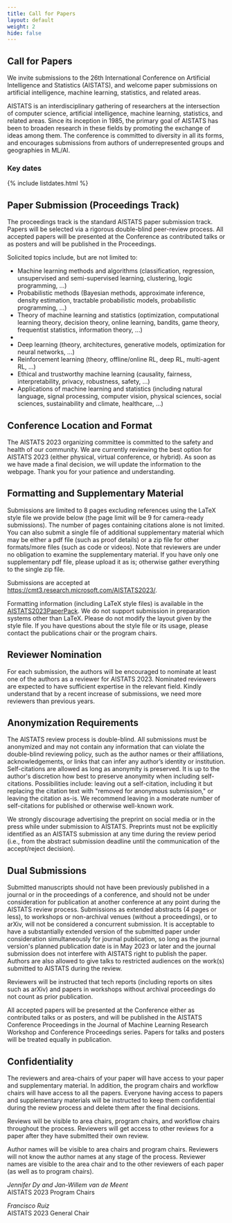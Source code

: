 ```yaml
---
title: Call for Papers
layout: default
weight: 2
hide: false
---
```


## Call for Papers

We invite submissions to the 26th International Conference on Artificial Intelligence and Statistics (AISTATS), and welcome paper submissions on artificial intelligence, machine learning, statistics, and related areas.

AISTATS is an interdisciplinary gathering of researchers at the intersection of computer science, artificial intelligence, machine learning, statistics, and related areas. Since its inception in 1985, the primary goal of AISTATS has been to broaden research in these fields by promoting the exchange of ideas among them. The conference is committed to diversity in all its forms, and encourages submissions from authors of underrepresented groups and geographies in ML/AI.

### Key dates

{% include listdates.html %}


## Paper Submission (Proceedings Track)

The proceedings track is the standard AISTATS paper submission track. Papers will be selected via a rigorous double-blind peer-review process. All accepted papers will be presented at the Conference as contributed talks or as posters and will be published in the Proceedings.

Solicited topics include, but are not limited to:

* Machine learning methods and algorithms (classification, regression, unsupervised and semi-supervised learning, clustering, logic programming, ...) 
* Probabilistic methods (Bayesian methods, approximate inference, density estimation, tractable probabilistic models, probabilistic programming, ...)
* Theory of machine learning and statistics (optimization, computational learning theory, decision theory, online learning, bandits, game theory, frequentist statistics, information theory, ...) 
* 
* Deep learning (theory, architectures, generative models, optimization for neural networks, ...)
* Reinforcement learning (theory, offline/online RL, deep RL, multi-agent RL, ...)
* Ethical and trustworthy machine learning (causality, fairness, interpretability, privacy, robustness, safety, ...) 
* Applications of machine learning and statistics (including natural language, signal processing, computer vision, physical sciences, social sciences, sustainability and climate, healthcare, ...)


## Conference Location and Format

The AISTATS 2023 organizing committee is committed to the safety and health of our community.  We are currently reviewing the best option for AISTATS 2023 (either physical, virtual conference, or hybrid). As soon as we have made a final decision, we will update the information to the webpage. Thank you for your patience and understanding.


## Formatting and Supplementary Material

Submissions are limited to 8 pages excluding references using the LaTeX style file we provide below (the page limit will be 9 for camera-ready submissions). The number of pages containing citations alone is not limited. You can also submit a single file of additional supplementary material which may be either a pdf file (such as proof details) or a zip file for other formats/more files (such as code or videos). Note that reviewers are under no obligation to examine the supplementary material. If you have only one supplementary pdf file, please upload it as is; otherwise gather everything to the single zip file.

Submissions are accepted at <https://cmt3.research.microsoft.com/AISTATS2023/>.

Formatting information (including LaTeX style files) is available in the [AISTATS2023PaperPack](https://aistats.org/aistats2023/AISTATS2023PaperPack.zip). We do not support submission in preparation systems other than LaTeX. Please do not modify the layout given by the style file. If you have questions about the style file or its usage, please contact the publications chair or the program chairs.


## Reviewer Nomination

For each submission, the authors will be encouraged to nominate at least one of the authors as a reviewer for AISTATS 2023. Nominated reviewers are expected to have sufficient expertise in the relevant field. Kindly understand that by a recent increase of submissions, we need more reviewers than previous years.


## Anonymization Requirements

The AISTATS review process is double-blind. All submissions must be anonymized and may not contain any information that can violate the double-blind reviewing policy, such as the author names or their affiliations, acknowledgements, or links that can infer any author’s identity or institution. Self-citations are allowed as long as anonymity is preserved. It is up to the author's discretion how best to preserve anonymity when including self-citations. Possibilities include: leaving out a self-citation, including it but replacing the citation text with "removed for anonymous submission," or leaving the citation as-is. We recommend leaving in a moderate number of self-citations for published or otherwise well-known work.

We strongly discourage advertising the preprint on social media or in the press while under submission to AISTATS. Preprints must not be explicitly identified as an AISTATS submission at any time during the review period (i.e., from the abstract submission deadline until the communication of the accept/reject decision).


## Dual Submissions

Submitted manuscripts should not have been previously published in a journal or in the proceedings of a conference, and should not be under consideration for publication at another conference at any point during the AISTATS review process. Submissions as extended abstracts (4 pages or less), to workshops or non-archival venues (without a proceedings), or to arXiv, will not be considered a concurrent submission. It is acceptable to have a substantially extended version of the submitted paper under consideration simultaneously for journal publication, so long as the journal version's planned publication date is in May 2023 or later and the journal submission does not interfere with AISTATS right to publish the paper. Authors are also allowed to give talks to restricted audiences on the work(s) submitted to AISTATS during the review.

Reviewers will be instructed that tech reports (including reports on sites such as arXiv) and papers in workshops without archival proceedings do not count as prior publication.

All accepted papers will be presented at the Conference either as contributed talks or as posters, and will be published in the AISTATS Conference Proceedings in the Journal of Machine Learning Research Workshop and Conference Proceedings series. Papers for talks and posters will be treated equally in publication.


## Confidentiality

The reviewers and area-chairs of your paper will have access to your paper and supplementary material. In addition, the program chairs and workflow chairs will have access to all the papers. Everyone having access to papers and supplementary materials will be instructed to keep them confidential during the review process and delete them after the final decisions.

Reviews will be visible to area chairs, program chairs, and workflow chairs throughout the process. Reviewers will get access to other reviews for a paper after they have submitted their own review.

Author names will be visible to area chairs and program chairs. Reviewers will not know the author names at any stage of the process. Reviewer names are visible to the area chair and to the other reviewers of each paper (as well as to program chairs).


_Jennifer Dy and Jan-Willem van de Meent_\
AISTATS 2023 Program Chairs

_Francisco Ruiz_\
AISTATS 2023 General Chair
